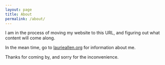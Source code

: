 ```yaml
---
layout: page
title: About
permalink: /about/
---
```


I am in the process of moving my website to this URL, and figuring out what content will come along.

In the mean time, go to [laurieallen.org](http://www.laurieallen.org) for information about me.

Thanks for coming by, and sorry for the inconvenience.

